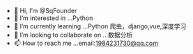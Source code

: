- 👋 Hi, I’m @SqFounder
- 👀 I’m interested in ...Python
- 🌱 I’m currently learning ...Python 爬虫，django,vue,深度学习
- 💞️ I’m looking to collaborate on ...数据分析
- 📫 How to reach me ...email:1984231730@qq.com

<!---
SqFounder/SqFounder is a ✨ special ✨ repository because its `README.md` (this file) appears on your GitHub profile.
You can click the Preview link to take a look at your changes.
--->

